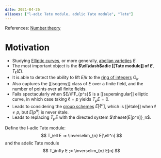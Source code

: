 ```yaml
---
date: 2021-04-26
aliases: ["l-adic Tate module, adelic Tate module", "Tate"]
---
```


References: [Number theory](Number%20theory.md)

# Motivation

- Studying [Elliptic curves](elliptic%20curve.md), or more generally, [abelian varieties](moduli%20stack%20of%20abelian%20varieties.md) $E$.
- The most important object is the **$\ell\dash$adic [[Tate module]] of $E$**, $T_\ell(E)$.
- It is able to detect the ability to lift $E/k$ to the [ring of integers](ring%20of%20integers.md) $O_k$.
- Also captures the [[isogeny]] class of $E$ over a finite field, and the number of points over all finite fields.
- Fails spectacularly when $E/\FF_{p^s}$ is a [[supersingular]] elliptic curve, in which case taking $\ell = p$ yields $T_p E = 0$.
- Leads to considering the [group schemes](group%20scheme.md) $E[\ell^n]$, which is [[étale]] when $\ell \neq p$, but $E[p^n]$ is never étale.
- Leads to replacing $T_p E$ with the directed system $\theset{E[p^n]}_n$.

Define the l-adic Tate module:
$$
T_\ell E := \inverselim_{n} E[\ell^n]
$$
and the adelic Tate module
$$
T_\infty E ;= \inverselim_{n} E[n]
$$